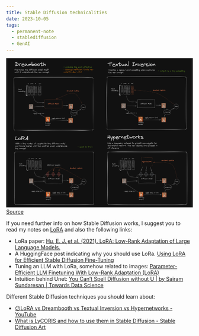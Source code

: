 ```yaml
---
title: Stable Diffusion technicalities
date: 2023-10-05
tags:
  - permanent-note
  - stablediffusion
  - GenAI
---
```


![](notes/attachments/Pasted%20image%2020231005105602.png)
 [Source](https://www.reddit.com/r/StableDiffusion/comments/10cgxrx/wellresearched_comparison_of_training_techniques/)

If you need further info on how Stable Diffusion works, I suggest you to read my notes on [LoRA](notes/LoRA.%20Low-Rank%20Adaptation%20of%20LLMs.md) and also the following links:

- LoRa paper: [Hu, E. J.,et al. (2021). LoRA: Low-Rank Adaptation of Large Language Models.](https://arxiv.org/abs/2106.09685)
- A HuggingFace post indicating why you should use LoRa. [Using LoRA for Efficient Stable Diffusion Fine-Tuning](https://huggingface.co/blog/lora)
- Tuning an LLM with LoRa, somehow related to images: [Parameter-Efficient LLM Finetuning With Low-Rank Adaptation (LoRA)](https://sebastianraschka.com/blog/2023/llm-finetuning-lora.html)
- Intuition behind Unet: [You Can’t Spell Diffusion without U | by Sairam Sundaresan | Towards Data Science](https://towardsdatascience.com/you-cant-spell-diffusion-without-u-60635f569579)


Different Stable Diffusion techniques you should learn about:
- [😕LoRA vs Dreambooth vs Textual Inversion vs Hypernetworks - YouTube](https://www.youtube.com/watch?v=dVjMiJsuR5o)
- [What is LyCORIS and how to use them in Stable Diffusion - Stable Diffusion Art](https://stable-diffusion-art.com/lycoris/)



